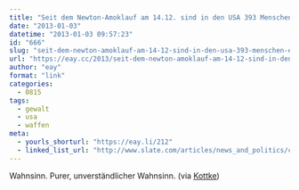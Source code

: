 ```yaml
---
title: "Seit dem Newton-Amoklauf am 14.12. sind in den USA 393 Menschen erschossen worden"
date: "2013-01-03"
datetime: "2013-01-03 09:57:23"
id: "666"
slug: "seit-dem-newton-amoklauf-am-14-12-sind-in-den-usa-393-menschen-erschossen-worden"
url: "https://eay.cc/2013/seit-dem-newton-amoklauf-am-14-12-sind-in-den-usa-393-menschen-erschossen-worden/"
author: "eay"
format: "link"
categories:
  - 0815
tags:
  - gewalt
  - usa
  - waffen
meta:
  - yourls_shorturl: "https://eay.li/212"
  - linked_list_url: "http://www.slate.com/articles/news_and_politics/crime/2012/12/gun_death_tally_every_american_gun_death_since_newtown_sandy_hook_shooting.html"
---
```


Wahnsinn. Purer, unverständlicher Wahnsinn. (via [Kottke](http://kottke.org/13/01/gun-deaths-continue-in-us-following-newtown))
